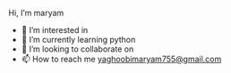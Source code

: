  Hi, I’m maryam
- 👀 I’m interested in 
- 🌱 I’m currently learning python
- 💞️ I’m looking to collaborate on 
- 📫 How to reach me 
yaghoobimaryam755@gmail.com

<!---
yaghoobiii/yaghoobiii is a ✨ special ✨ repository because its `README.md` (this file) appears on your GitHub profile.
You can click the Preview link to take a look at your changes.
--->

